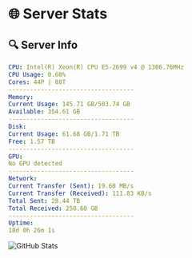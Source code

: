 # 🌐 Server Stats
## 🔍 Server Info
```yaml
CPU: Intel(R) Xeon(R) CPU E5-2699 v4 @ 1306.76MHz
CPU Usage: 0.60%
Cores: 44P | 88T
-----------------------------------
Memory:
Current Usage: 145.71 GB/503.74 GB
Available: 354.61 GB
-----------------------------------
Disk:
Current Usage: 61.68 GB/1.71 TB
Free: 1.57 TB
-----------------------------------
GPU:
No GPU detected
-----------------------------------
Network:
Current Transfer (Sent): 19.60 MB/s
Current Transfer (Received): 111.83 KB/s
Total Sent: 28.44 TB
Total Received: 250.60 GB
-----------------------------------
Uptime:
18d 0h 26m 1s
```
![GitHub Stats](https://img.shields.io/badge/Updated-2025-03-25_21:48:50-blue)